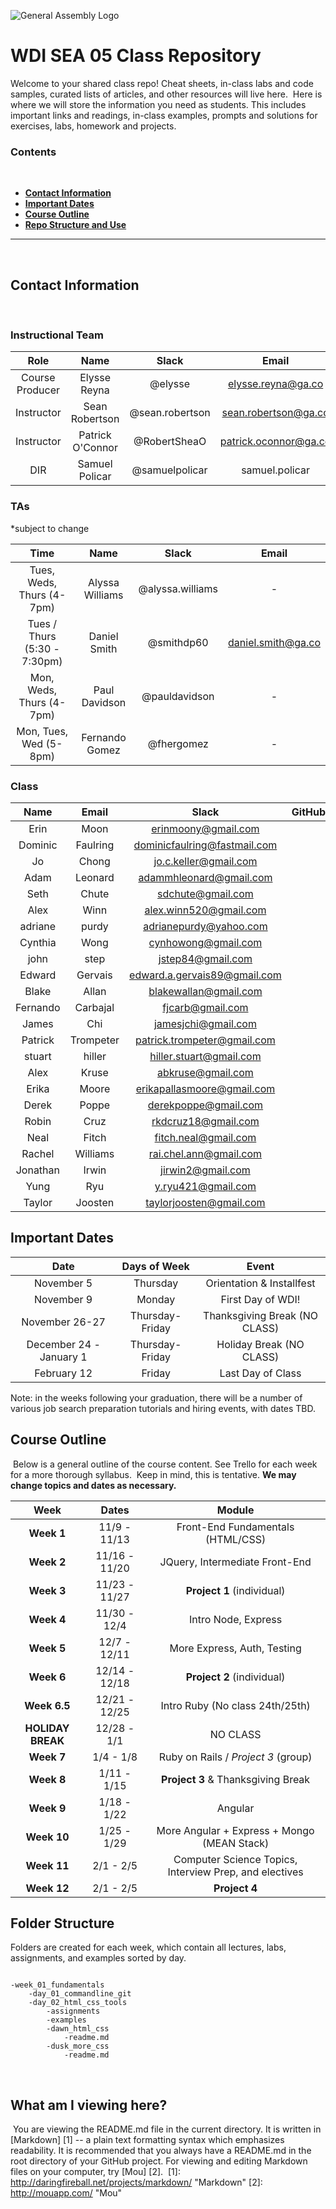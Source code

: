 ![General Assembly Logo](http://i.imgur.com/ke8USTq.png)
​
# WDI SEA 05 Class Repository
​Welcome to your shared class repo! Cheat sheets, in-class labs and code samples, curated lists of articles, and other resources will live here.
​
Here is where we will store the information you need as students. This includes important links and readings, in-class examples, prompts and solutions for exercises, labs, homework and projects.
​
### Contents
​
* [**Contact Information**](#contact-information)
* [**Important Dates**](#important-dates)
* [**Course Outline**](#course-outline)
* [**Repo Structure and Use**](#repo-structure-and-use)
​

---
​

## Contact Information
​
### Instructional Team

| Role               | Name               | Slack            | Email |
|:------------------:|:------------------:|:----------------:|:-------------------------:|
| Course Producer    | Elysse Reyna       | @elysse          | elysse.reyna@ga.co              | 
| Instructor         | Sean Robertson     | @sean.robertson  | sean.robertson@ga.co          | 
| Instructor         | Patrick O'Connor   | @RobertSheaO     | patrick.oconnor@ga.co         |
| DIR | Samuel Policar | @samuelpolicar | samuel.policar | 

### TAs

*subject to change

| Time                    | Name             | Slack          | Email                 | 
|:-----------------------:|:----------------:|:--------------:|:---------------------:|
| Tues, Weds, Thurs (4-7pm)   | Alyssa Williams | @alyssa.williams  | - |
| Tues / Thurs (5:30 - 7:30pm)  | Daniel Smith     | @smithdp60     | daniel.smith@ga.co          | 
| Mon, Weds, Thurs (4-7pm)  | Paul Davidson  | @pauldavidson | - | 
| Mon, Tues, Wed (5-8pm)  | Fernando Gomez | @fhergomez | -  | 


### Class

| Name                 | Email                           | Slack              | GitHub |
|:--------------------:|:-------------------------------:|:------------------:|:------:|
|Erin |Moon |erinmoony@gmail.com|
|Dominic |Faulring |dominicfaulring@fastmail.com|
|Jo |Chong |jo.c.keller@gmail.com|
|Adam |Leonard |adammhleonard@gmail.com|
|Seth |Chute |sdchute@gmail.com|
|Alex |Winn |alex.winn520@gmail.com|
|adriane |purdy |adrianepurdy@yahoo.com|
|Cynthia |Wong |cynhowong@gmail.com|
|john |step |jstep84@gmail.com|
|Edward |Gervais |edward.a.gervais89@gmail.com|
|Blake |Allan |blakewallan@gmail.com|
|Fernando |Carbajal |fjcarb@gmail.com|
|James |Chi |jamesjchi@gmail.com|
|Patrick |Trompeter |patrick.trompeter@gmail.com|
|stuart	|hiller	|hiller.stuart@gmail.com|
|Alex	|Kruse	|abkruse@gmail.com|
|Erika	|Moore	|erikapallasmoore@gmail.com|
|Derek	|Poppe	|derekpoppe@gmail.com|
|Robin	|Cruz	|rkdcruz18@gmail.com|
|Neal	|Fitch	|fitch.neal@gmail.com|
|Rachel	|Williams |rai.chel.ann@gmail.com|
|Jonathan|	Irwin |jirwin2@gmail.com|
|Yung	|Ryu |y.ryu421@gmail.com|
|Taylor| Joosten |taylorjoosten@gmail.com|



## Important Dates

| Date             | Days of Week     | Event                             |
|:----------------:|:----------------:|:---------------------------------:|
| November 5     | Thursday             | Orientation & Installfest       |
| November 9     | Monday               | First Day of WDI!               |
| November 26-27   | Thursday-Friday      | Thanksgiving Break (NO CLASS) |
| December 24 - January 1      | Thursday-Friday | Holiday Break (NO CLASS)|
| February 12      | Friday               | Last Day of Class             |

Note: in the weeks following your graduation, there will be a number of various job search preparation tutorials and hiring events, with dates TBD.
​
## Course Outline
​
Below is a general outline of the course content. See Trello for each week for a more thorough syllabus.
​
Keep in mind, this is tentative. **We may change topics and dates as necessary.**

| Week        | Dates         | Module                                |
|:-----------:|:-------------:|:-------------------------------------:|
| **Week 1**  | 11/9 - 11/13  | Front-End Fundamentals (HTML/CSS)     |
| **Week 2**  | 11/16 - 11/20 | JQuery, Intermediate Front-End        |
| **Week 3**  | 11/23 - 11/27 | **Project 1** (individual)            |
| **Week 4**  | 11/30 - 12/4  | Intro Node, Express                   |
| **Week 5**  | 12/7 - 12/11  | More Express, Auth, Testing           |
| **Week 6**  | 12/14 - 12/18 | **Project 2** (individual)            |
| **Week 6.5**  | 12/21 - 12/25 | Intro Ruby (No class 24th/25th) |
| **HOLIDAY BREAK**  | 12/28 - 1/1   | NO CLASS  |
| **Week 7**  | 1/4 - 1/8   | Ruby on Rails / *Project 3* (group)   |
| **Week 8**  | 1/11 - 1/15     | **Project 3** & Thanksgiving Break    |
| **Week 9** | 1/18 - 1/22   | Angular |
| **Week 10** | 1/25 - 1/29   | More Angular + Express + Mongo (MEAN Stack) |
| **Week 11** |2/1 - 2/5   | Computer Science Topics, Interview Prep, and electives |
| **Week 12** | 2/1 - 2/5   | **Project 4** |



## Folder Structure

Folders are created for each week, which contain all lectures, labs, assignments, and examples sorted by day.

```

-week_01_fundamentals
	-day_01_commandline_git
	-day_02_html_css_tools
		-assignments
		-examples
		-dawn_html_css
			-readme.md
		-dusk_more_css
			-readme.md
```
​
## What am I viewing here?
​
You are viewing the README.md file in the current directory. It is written in
[Markdown] [1] -- a plain text formatting syntax which emphasizes readability.
It is recommended that you always have a README.md in the root directory of
your GitHub project. For viewing and editing Markdown files on your
computer, try [Mou] [2].
​
[1]: http://daringfireball.net/projects/markdown/    "Markdown"
[2]: http://mouapp.com/                              "Mou"
